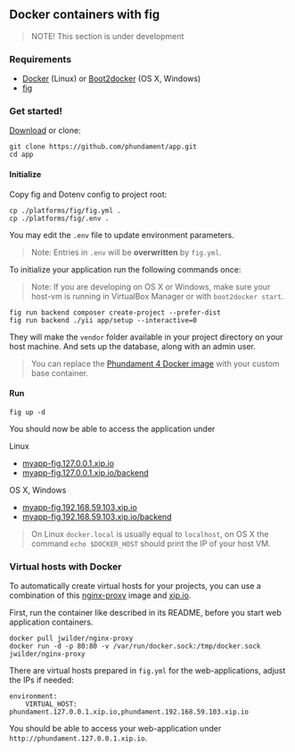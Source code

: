 Docker containers with fig
-------------------------

> NOTE! This section is under development

### Requirements

- [Docker](https://www.docker.com) (Linux) or [Boot2docker](http://boot2docker.io) (OS X, Windows)
- [fig](http://www.fig.sh)

### Get started!

[Download](https://github.com/phundament/app/tags) or clone:

    git clone https://github.com/phundament/app.git
    cd app

#### Initialize

Copy fig and Dotenv config to project root:

    cp ./platforms/fig/fig.yml .
    cp ./platforms/fig/.env .

You may edit the `.env` file to update environment parameters.

> Note: Entries in `.env` will be **overwritten** by `fig.yml`.

To initialize your application run the following commands once:

> Note: If you are developing on OS X or Windows, make sure your host-vm is running in VirtualBox Manager or with `boot2docker start`.

    fig run backend composer create-project --prefer-dist
    fig run backend ./yii app/setup --interactive=0

They will make the `vendor` folder available in your project directory on your host machine.
And sets up the database, along with an admin user.

> You can replace the [Phundament 4 Docker image](https://github.com/phundament/docker) with your custom base container.


#### Run

    fig up -d

You should now be able to access the application under 

Linux

- [myapp-fig.127.0.0.1.xip.io](http://myapp-fig.127.0.0.1.xip.io)
- [myapp-fig.127.0.0.1.xip.io/backend](http://myapp-fig.127.0.0.1.xip.io/backend)

OS X, Windows

- [myapp-fig.192.168.59.103.xip.io](http://myapp-fig.192.168.59.103.xip.io)
- [myapp-fig.192.168.59.103.xip.io/backend](http://myapp-fig.192.168.59.103.xip.io/backend)

> On Linux `docker.local` is usually equal to `localhost`, on OS X the command `echo $DOCKER_HOST` should print the IP of your host VM.


### Virtual hosts with Docker

To automatically create virtual hosts for your projects, you can use a combination of this [nginx-proxy](https://registry.hub.docker.com/u/jwilder/nginx-proxy/)
image and [xip.io](http://xip.io).

First, run the container like described in its README, before you start web application containers.

```
docker pull jwilder/nginx-proxy
docker run -d -p 80:80 -v /var/run/docker.sock:/tmp/docker.sock jwilder/nginx-proxy
```

There are virtual hosts prepared in `fig.yml` for the web-applications, adjust the IPs if needed:
 
```
environment:
    VIRTUAL_HOST: phundament.127.0.0.1.xip.io,phundament.192.168.59.103.xip.io
```
 
You should be able to access your web-application under `http://phundament.127.0.0.1.xip.io`. 

